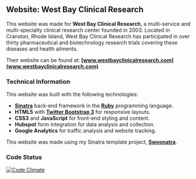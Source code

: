 ## Website: West Bay Clinical Research

This website was made for **West Bay Clinical Research**, a multi-service and multi-specialty clinical research center founded in 2003. Located in Cranston, Rhode Island,  West Bay Clinical Research has participated in over thirty pharmaceutical and biotechnology research trials covering these diseases and health ailments.

Their website can be found at: **[www.westbayclinicalresearch.com](www.westbayclinicalresearch.com)**

### Technical Information

This website was built with the following technologies:

- **[Sinatra](www.sinatrarb.com)** back-end framework in the **[Ruby](www.ruby.org)** programming language.
- **HTML5** with **[Twitter Bootstrap 3]()** for responsive layouts.
- **CSS3** and **JavaScript** for front-end styling and content.
- **Hubspot** form integration for data analysis and collection.
- **Google Analytics** for traffic analysis and website tracking.

This website was made using my Sinatra template project, **[Swoonatra](https://github.com/carlosplusplus/swoonatra)**.

### Code Status

[![Code Climate](https://codeclimate.com/github/cjlwired/web-WestBayClinicalResearch.png)](https://codeclimate.com/github/cjlwired/web-WestBayClinicalResearch)
